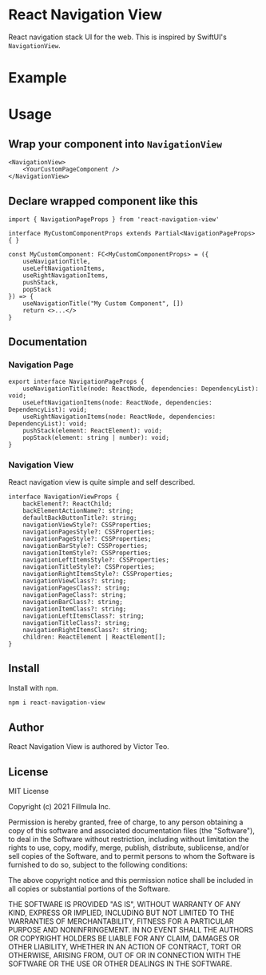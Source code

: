 # React Navigation View

React navigation stack UI for the web. This is inspired by SwiftUI's `NavigationView`.

# Example

# Usage

## Wrap your component into `NavigationView`

```tsx
<NavigationView>
    <YourCustomPageComponent />
</NavigationView>
```

## Declare wrapped component like this

```tsx
import { NavigationPageProps } from 'react-navigation-view'

interface MyCustomComponentProps extends Partial<NavigationPageProps> { }

const MyCustomComponent: FC<MyCustomComponentProps> = ({
    useNavigationTitle,
    useLeftNavigationItems,
    useRightNavigationItems,
    pushStack,
    popStack
}) => {
    useNavigationTitle("My Custom Component", [])
    return <>...</>
}
```

## Documentation

### Navigation Page

```tsx
export interface NavigationPageProps {
    useNavigationTitle(node: ReactNode, dependencies: DependencyList): void;
    useLeftNavigationItems(node: ReactNode, dependencies: DependencyList): void;
    useRightNavigationItems(node: ReactNode, dependencies: DependencyList): void;
    pushStack(element: ReactElement): void;
    popStack(element: string | number): void;
}
```

### Navigation View

React navigation view is quite simple and self described.

```tsx
interface NavigationViewProps {
    backElement?: ReactChild;
    backElementActionName?: string;
    defaultBackButtonTitle?: string;
    navigationViewStyle?: CSSProperties;
    navigationPagesStyle?: CSSProperties;
    navigationPageStyle?: CSSProperties;
    navigationBarStyle?: CSSProperties;
    navigationItemStyle?: CSSProperties;
    navigationLeftItemsStyle?: CSSProperties;
    navigationTitleStyle?: CSSProperties;
    navigationRightItemsStyle?: CSSProperties;
    navigationViewClass?: string;
    navigationPagesClass?: string;
    navigationPageClass?: string;
    navigationBarClass?: string;
    navigationItemClass?: string;
    navigationLeftItemsClass?: string;
    navigationTitleClass?: string;
    navigationRightItemsClass?: string;
    children: ReactElement | ReactElement[];
}
```

## Install

Install with `npm`.

```sh
npm i react-navigation-view
```

## Author

React Navigation View is authored by Victor Teo.

## License

MIT License

Copyright (c) 2021 Fillmula Inc.

Permission is hereby granted, free of charge, to any person obtaining a copy
of this software and associated documentation files (the "Software"), to deal
in the Software without restriction, including without limitation the rights
to use, copy, modify, merge, publish, distribute, sublicense, and/or sell
copies of the Software, and to permit persons to whom the Software is
furnished to do so, subject to the following conditions:

The above copyright notice and this permission notice shall be included in all
copies or substantial portions of the Software.

THE SOFTWARE IS PROVIDED "AS IS", WITHOUT WARRANTY OF ANY KIND, EXPRESS OR
IMPLIED, INCLUDING BUT NOT LIMITED TO THE WARRANTIES OF MERCHANTABILITY,
FITNESS FOR A PARTICULAR PURPOSE AND NONINFRINGEMENT. IN NO EVENT SHALL THE
AUTHORS OR COPYRIGHT HOLDERS BE LIABLE FOR ANY CLAIM, DAMAGES OR OTHER
LIABILITY, WHETHER IN AN ACTION OF CONTRACT, TORT OR OTHERWISE, ARISING FROM,
OUT OF OR IN CONNECTION WITH THE SOFTWARE OR THE USE OR OTHER DEALINGS IN THE
SOFTWARE.
